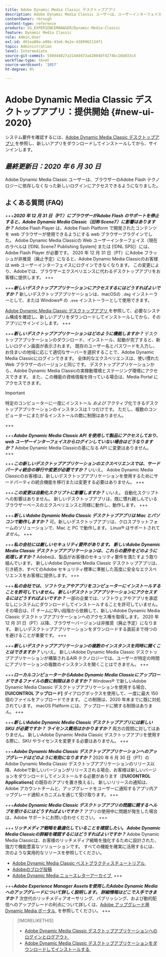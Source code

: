 ```yaml
---
title: Adobe Dynamic Media Classic デスクトップアプリ
description: Adobe Dynamic Media Classic ユーザーは、ユーザーインターフェイスを完全に更新できます。
contentOwner: rbrough
content-type: reference
products: SG_EXPERIENCEMANAGER/Dynamic-Media-Classic
feature: Dynamic Media Classic
role: Admin,User
exl-id: d61ea80a-a98e-43e6-9e2e-4389962134f1
topic: Administration
level: Intermediate
source-git-commit: 550d44027a314dd473a428048f4274bc16b033cd
workflow-type: tm+mt
source-wordcount: '1057'
ht-degree: 0%

---
```


# Adobe Dynamic Media Classic デスクトップアプリ：提供開始 {#new-ui-2020}

システム要件を確認するには、[Adobe Dynamic Media Classic デスクトップアプリ &#x200B;](/help/using/dynamic-media-classic-desktop-app.md) を参照し、新しいアプリをダウンロードしてインストールしてから、サインインします。

## _最終更新日：2020 年 6 月 30 日_

Adobe Dynamic Media Classic ユーザーは、ブラウザーのAdobe Flash テクノロジーに依存しなくなった新しいログインにアクセスできるようになりました。

## よくある質問 (FAQ)

+++**_2020 年 12 月 31 日（PT）にブラウザーがAdobe Flash のサポートを停止すると、Adobe Dynamic Media Classic（旧称 Scene7）に影響はありますか？_**
Adobe Flash Player は、Adobe Flash Platform で開発されたコンテンツを web ブラウザーが使用できるようにする web ブラウザープラグインでした。 Adobe Dynamic Media Classicの Web ユーザーインターフェイス（現在のラベルは [!DNL Scene7 Publishing System] または [!DNL SPS]）には、Adobe Flash Player が必要です。 2020 年 12 月 31 日（PT）にAdobe フラッシュが非推奨（廃止予定）になると、Adobe Dynamic Media Classicのお客様は web ユーザーインターフェイスにログインできなくなります。 この変更により、Adobeでは、ブラウザーエクスペリエンスに代わるデスクトップアプリをお客様に提供します。
+++

+++**_新しいデスクトップアプリケーションにアクセスするにはどうすればよいですか？_**
新しいデスクトップアプリケーションは、macOSの `.dmg` インストーラーとして、または Windows® の `.exe` インストーラーとして使用できます。

[Adobe Dynamic Media Classic デスクトップアプリ &#x200B;](/help/using/dynamic-media-classic-desktop-app.md) を参照して、必要なシステム構成を確認し、新しいアプリをダウンロードしてインストールしてから、そのアプリにサインインします。
+++

<!-- NEWSLETTER IS DEAD The download links are also available by way of the [Adobe Dynamic Media Classic newsletter subscription page.](https://www.adobe.com/subscription/dynamic-media-newsletter.html) -->

+++**_新しいデスクトップアプリケーションはどのように機能しますか？_**
デスクトップアプリケーションのダウンロード、インストール、起動が完了すると、新しいログイン画面が表示されます。 既存のユーザー名とパスワードを入力し、お住まいの地域に応じて適切なサーバーを選択することで、Adobe Dynamic Media Classicにログインできます。 全体的なエクスペリエンスは、使い慣れた Web ブラウザーのバージョンと同じです。 デスクトップアプリケーションから、Adobe Dynamic Media Classicの実稼動環境とステージング環境にアクセスできます。 また、この機能の資格情報を持っている場合は、Media Portal にアクセスできます。

>[!IMPORTANT]
>
>特定のコンピューターに一度にインストール *および* アクティブ化できるデスクトップアプリケーションのインスタンスは 1 つだけです。 ただし、複数のコンピューターにまたがるインストールの数に制限はありません。

+++

+++**_Adobe Dynamic Media Classic API を使用して製品にアクセスしており、web ユーザーインターフェイスからログインしていない場合はどうなりますか？_**
Adobe Dynamic Media Classicの基になる API に変更はありません。
+++

+++**_この新しいデスクトップアプリケーションのエクスペリエンスでは、サードパーティ統合の移行や変更が必要ですか？_**
いいえ。 Adobe Dynamic Media Classicのお客様は、新しいデスクトップアプリケーションを使用するためにサードパーティの統合機能を移行または変更する必要はありません。
+++

+++**_この変更は自動化スクリプトに影響しますか？_**
いいえ。 自動化スクリプトへの影響はありません。 新しいデスクトップアプリは、既に慣れ親しんでいるブラウザーベースのエクスペリエンスと同様に動作し、動作します。
+++

+++**_新しいAdobe Dynamic Media Classic デスクトップアプリは Mac とパソコンで動作しますか？_**
可。新しいデスクトップアプリは、クロスプラットフォームのソリューションで、Mac と PC で動作します。 Linux® はサポートされて *ません*。
+++

+++**_私の会社には厳しいセキュリティ要件があります。 新しいAdobe Dynamic Media Classic デスクトップアプリケーションは、これらの要件をどのように処理しますか？_**
Adobeは、製品がお客様のセキュリティ要件を満たすよう取り組んでいます。 新しいAdobe Dynamic Media Classic デスクトップアプリは、引き続き、すべてのAdobe セキュリティ標準に準拠した高度に安全なエクスペリエンスをお客様に提供します。
+++

+++**_私の会社では、ソフトウェアやアプリをコンピューターにインストールすることを許可していません。 新しいデスクトップアプリケーションにアクセスするにはどうすればよいですか？_**
一部の企業では、ソフトウェアやアプリを承認なしにシステムにダウンロードしてインストールすることを許可していません。 その場合は、IT チームに早い段階から依頼して、新しいAdobe Dynamic Media Classic デスクトップアプリケーションへのアクセス権を取得します。 2020 年 12 月 31 日（PT）以降、ブラウザーバージョンは非推奨（廃止予定）になります。 新しいデスクトップアプリケーションをダウンロードする直前まで待つのを避けることが重要です。
+++

+++**_新しいデスクトップアプリケーションの複数のインスタンスを同時に開くことはできますか？_**
いいえ。 新しいAdobe Dynamic Media Classic デスクトップアプリケーションが構築されるAIR テクノロジーでは、ユーザーが特定の時間にアプリケーションの複数のインスタンスを開くことはできません。
+++

+++**_ローカルコンピューターからAdobe Dynamic Media Classicにアップロードできるファイルの数に制限はありますか？_**
Windows® で新しいAdobe Dynamic Media Classic デスクトップアプリケーションを使用する場合、**[!UICONTROL アップロード]** ダイアログボックスを使用して、一度に最大 150 個のファイルをアップロードできます。 この制限は、2020 年末までに既に対処されています。 macOS Platform には、アップロードに関する制限はありま *ん*。
+++

+++**_新しいAdobe Dynamic Media Classic デスクトップアプリには新しい SKU が必要ですか？ ライセンス費用はかかりますか？_**
両方の質問に対してはありません。 新しいAdobe Dynamic Media Classic デスクトップアプリを使用する際に、SKU やライセンスを変更する必要はありません。
+++

+++**_Adobe Dynamic Media Classic デスクトップアプリケーションへのアップグレードはどのように有効になりますか？_**
2020 年 6 月 30 日（PT）のAdobe Dynamic Media Classic デスクトップアプリケーションのリリース以降、Adobeで新しいバージョンがリリースされる場合、お客様は新しいバージョンをダウンロードしてインストールする必要があります（**[!UICONTROL Applications]** の既存のアプリを置き換える）。 新しいリリースの通知は、Adobe アカウントチームと、アップグレードをユーザーに通知するアプリ内アップグレード通知メカニズムを通じて受け取ります。
+++

+++**_Adobe Dynamic Media Classic デスクトップアプリの問題に関するヘルプを受けるにはどうすればよいですか？_**
アプリの使用中に問題が発生した場合は、Adobe サポートにお問い合わせください。
+++

+++**_リッチメディア戦略を最適化していることを確認したい。 Adobe Dynamic Media Classicの詳細を確認するにはどうすればよいですか？_** 
Adobe Dynamic Media Classicは、お客様のリッチメディア戦略を強化するために設計された、強力で機能豊富なソリューションです。 すべての機能を確実に活用するには、次のような実用的なリソースを参照してください。

* [Adobe Dynamic Media Classic ベストプラクティスチュートリアル &#x200B;](https://experienceleague.adobe.com/ja/docs/experience-manager-learn/dynamic-media-classic-tutorial/overview)
* [Adobeのブログ投稿 &#x200B;](https://blog.adobe.com/)<!-- (https://blog.adobe.com/tag/dynamic-media/) -->
* [Adobe Dynamic Media ニュースレターアーカイブ &#x200B;](https://experienceleague.adobe.com/ja/docs/dynamic-media-classic/using/dynamic-media-newsletter)
+++

<!-- HIDDEN AUGUST 2, 2021 BECAUSE THE NEWSLETTER WAS DISCONTINUED Plus, [subscribe to the Dynamic Media newsletter](https://www.adobe.com/subscription/dynamic-media-newsletter.html) to stay current on the latest news, information, training opportunities, powerful features available to you such as [Smart Imaging](https://experienceleague.adobe.com/docs/experience-manager-65/assets/dynamic/imaging-faq.html?lang=ja), and the complementary audit program. -->

+++**_Adobe Experience Manager Assetsを使用したAdobe Dynamic Media へのアップグレードについて詳しく説明します。 詳細情報はどこで入手できますか？_**
次世代のリッチメディアオーサリング、パブリッシング、および動的配信へのアップグレードの利点について詳しくは、[Adobe アップグレード用 Dynamic Media ポータル &#x200B;](/help/using/upgrade.md) を参照してください。
+++

>[!MORELIKETHIS]
>
>* [Adobe Dynamic Media Classic デスクトップアプリケーションへのログインとログアウト &#x200B;](/help/using/signing-out.md)
>* [Adobe Dynamic Media Classic デスクトップアプリケーションをダウンロードしてインストールする &#x200B;](/help/using/dynamic-media-classic-desktop-app.md)

<!-- SAVE: OLD LINK TO BEST PRACTICES GUIDE IN PDF https://www.adobe.com/content/dam/www/us/en/marketing/experience-manager-assets/dynamic-media/adobe-dynamic-media-classic-best-practices-guide.pdf -->